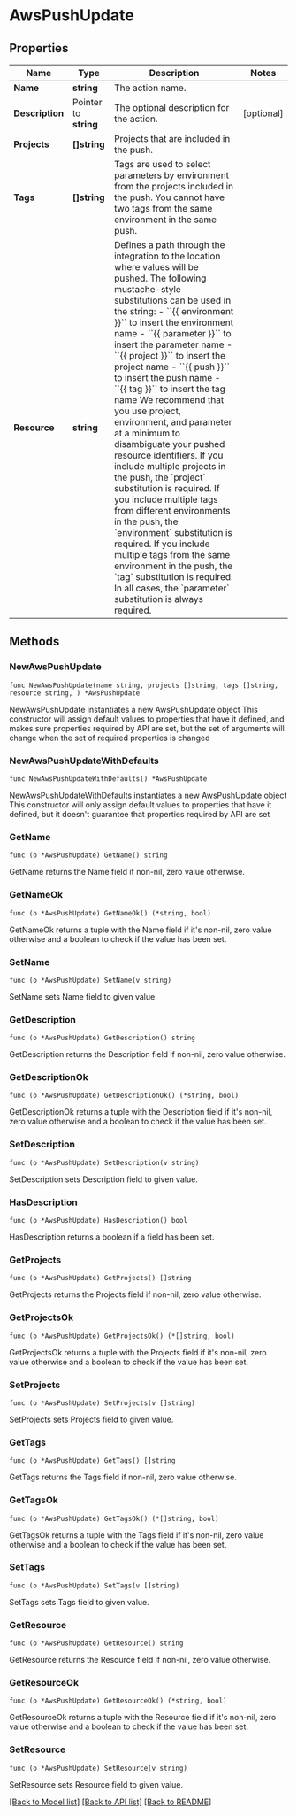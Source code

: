# AwsPushUpdate

## Properties

Name | Type | Description | Notes
------------ | ------------- | ------------- | -------------
**Name** | **string** | The action name. | 
**Description** | Pointer to **string** | The optional description for the action. | [optional] 
**Projects** | **[]string** | Projects that are included in the push. | 
**Tags** | **[]string** | Tags are used to select parameters by environment from the projects included in the push.  You cannot have two tags from the same environment in the same push. | 
**Resource** | **string** | Defines a path through the integration to the location where values will be pushed.  The following mustache-style substitutions can be used in the string:    - &#x60;&#x60;{{ environment }}&#x60;&#x60; to insert the environment name   - &#x60;&#x60;{{ parameter }}&#x60;&#x60; to insert the parameter name   - &#x60;&#x60;{{ project }}&#x60;&#x60; to insert the project name   - &#x60;&#x60;{{ push }}&#x60;&#x60; to insert the push name   - &#x60;&#x60;{{ tag }}&#x60;&#x60; to insert the tag name  We recommend that you use project, environment, and parameter at a minimum to disambiguate your pushed resource identifiers.  If you include multiple projects in the push, the &#x60;project&#x60; substitution is required.  If you include multiple tags from different environments in the push, the &#x60;environment&#x60; substitution is required.  If you include multiple tags from the same environment in the push, the &#x60;tag&#x60; substitution is required.  In all cases, the &#x60;parameter&#x60; substitution is always required. | 

## Methods

### NewAwsPushUpdate

`func NewAwsPushUpdate(name string, projects []string, tags []string, resource string, ) *AwsPushUpdate`

NewAwsPushUpdate instantiates a new AwsPushUpdate object
This constructor will assign default values to properties that have it defined,
and makes sure properties required by API are set, but the set of arguments
will change when the set of required properties is changed

### NewAwsPushUpdateWithDefaults

`func NewAwsPushUpdateWithDefaults() *AwsPushUpdate`

NewAwsPushUpdateWithDefaults instantiates a new AwsPushUpdate object
This constructor will only assign default values to properties that have it defined,
but it doesn't guarantee that properties required by API are set

### GetName

`func (o *AwsPushUpdate) GetName() string`

GetName returns the Name field if non-nil, zero value otherwise.

### GetNameOk

`func (o *AwsPushUpdate) GetNameOk() (*string, bool)`

GetNameOk returns a tuple with the Name field if it's non-nil, zero value otherwise
and a boolean to check if the value has been set.

### SetName

`func (o *AwsPushUpdate) SetName(v string)`

SetName sets Name field to given value.


### GetDescription

`func (o *AwsPushUpdate) GetDescription() string`

GetDescription returns the Description field if non-nil, zero value otherwise.

### GetDescriptionOk

`func (o *AwsPushUpdate) GetDescriptionOk() (*string, bool)`

GetDescriptionOk returns a tuple with the Description field if it's non-nil, zero value otherwise
and a boolean to check if the value has been set.

### SetDescription

`func (o *AwsPushUpdate) SetDescription(v string)`

SetDescription sets Description field to given value.

### HasDescription

`func (o *AwsPushUpdate) HasDescription() bool`

HasDescription returns a boolean if a field has been set.

### GetProjects

`func (o *AwsPushUpdate) GetProjects() []string`

GetProjects returns the Projects field if non-nil, zero value otherwise.

### GetProjectsOk

`func (o *AwsPushUpdate) GetProjectsOk() (*[]string, bool)`

GetProjectsOk returns a tuple with the Projects field if it's non-nil, zero value otherwise
and a boolean to check if the value has been set.

### SetProjects

`func (o *AwsPushUpdate) SetProjects(v []string)`

SetProjects sets Projects field to given value.


### GetTags

`func (o *AwsPushUpdate) GetTags() []string`

GetTags returns the Tags field if non-nil, zero value otherwise.

### GetTagsOk

`func (o *AwsPushUpdate) GetTagsOk() (*[]string, bool)`

GetTagsOk returns a tuple with the Tags field if it's non-nil, zero value otherwise
and a boolean to check if the value has been set.

### SetTags

`func (o *AwsPushUpdate) SetTags(v []string)`

SetTags sets Tags field to given value.


### GetResource

`func (o *AwsPushUpdate) GetResource() string`

GetResource returns the Resource field if non-nil, zero value otherwise.

### GetResourceOk

`func (o *AwsPushUpdate) GetResourceOk() (*string, bool)`

GetResourceOk returns a tuple with the Resource field if it's non-nil, zero value otherwise
and a boolean to check if the value has been set.

### SetResource

`func (o *AwsPushUpdate) SetResource(v string)`

SetResource sets Resource field to given value.



[[Back to Model list]](../README.md#documentation-for-models) [[Back to API list]](../README.md#documentation-for-api-endpoints) [[Back to README]](../README.md)


